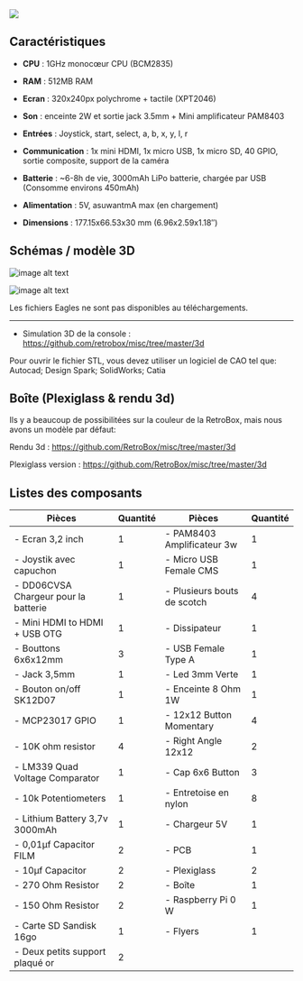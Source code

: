 <div class="image-header">
	<img src="https://static.retrobox.tech/img/logo/illustration.png"/>
</div>


## Caractéristiques

* **CPU** : 1GHz monocœur CPU (BCM2835)

* **RAM** : 512MB RAM

* **Ecran** : 320x240px polychrome + tactile (XPT2046)

* **Son** : enceinte 2W et sortie jack 3.5mm + Mini amplificateur PAM8403

* **Entrées** : Joystick, start, select, a, b, x, y, l, r

* **Communication** : 1x mini HDMI, 1x micro USB, 1x micro SD, 40 GPIO, sortie composite, support de la caméra

* **Batterie** : ~6-8h de vie, 3000mAh LiPo batterie, chargée par USB (Consomme environs 450mAh)

* **Alimentation** : 5V, asuwantmA max (en chargement)

* **Dimensions**  : 177.15x66.53x30 mm (6.96x2.59x1.18″)

## Schémas / modèle 3D

![image alt text](https://static.retrobox.tech/img/pcb/board.png)

![image alt text](https://static.retrobox.tech/img/pcb/schematics.png)

<div class="docs-alert info">
  <i class="icon fas fa-question-circle"></i>
  <p>Les fichiers Eagles ne sont pas disponibles au téléchargements.</p>
</div>

______

* Simulation 3D de la console : https://github.com/retrobox/misc/tree/master/3d

<div class="docs-alert info">
  <i class="icon fas fa-question-circle"></i>
  <p> Pour ouvrir le fichier STL, vous devez utiliser un logiciel de CAO tel que: Autocad; Design Spark; SolidWorks; Catia</p>
</div>

## Boîte (Plexiglass & rendu 3d)

Ils y a beaucoup de possibilitées sur la couleur de la RetroBox, mais nous avons un modèle par défaut:

Rendu 3d : https://github.com/RetroBox/misc/tree/master/3d

Plexiglass version : https://github.com/RetroBox/misc/tree/master/3d

## Listes des composants

|  Pièces | Quantité |  Pièces | Quantité |
|  ------ | ------ |  ------ | ------ |
|  - Ecran 3,2 inch | 1 |  - PAM8403 Amplificateur 3w | 1 |
|  - Joystik avec capuchon	| 1 |  - Micro USB Female CMS | 1 |
|  - DD06CVSA Chargeur pour la batterie | 1 |  - Plusieurs bouts de scotch | 4 |
|  - Mini HDMI to HDMI + USB OTG	| 1 |  - Dissipateur | 1 |
|  - Bouttons 6x6x12mm	| 3 |  - USB Female Type A | 1 |
|  - Jack 3,5mm | 1 |  - Led 3mm Verte | 1 |
|  - Bouton on/off SK12D07 | 1 |  - Enceinte 8 Ohm 1W | 1 |
|  - MCP23017 GPIO	| 1 |  - 12x12 Button Momentary | 4 |
|  - 10K ohm resistor | 4 |	 - Right Angle 12x12 | 2 |		
|  - LM339 Quad Voltage Comparator	| 1 |  - Cap 6x6 Button | 3 |
|  - 10k Potentiometers | 1 |  - Entretoise en nylon | 8 |
|  - Lithium Battery 3,7v 3000mAh	| 1 |  - Chargeur 5V | 1 |
|  - 0,01µf Capacitor FILM	| 2 |  - PCB | 1 |
|  - 10µf Capacitor | 2 |  - Plexiglass | 2 |
|  - 270 Ohm Resistor | 2 |  - Boîte | 1 |
|  - 150 Ohm Resistor | 2 |  - Raspberry Pi 0 W | 1 |
|  - Carte SD Sandisk 16go | 1 |  - Flyers | 1 |
|  - Deux petits support plaqué or | 2 |  |  |
